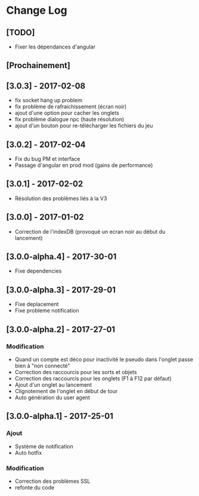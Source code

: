 # Change Log

## [TODO]
- Fixer les dépendances d'angular 

## [Prochainement]

## [3.0.3] - 2017-02-08
- fix socket hang up problem
- fix problème de rafraichissement (écran noir)
- ajout d'une option pour cacher les onglets
- fix problème dialogue npc (haute résolution)
- ajout d'un bouton pour re-télécharger les fichiers du jeu

## [3.0.2] - 2017-02-04
- Fix du bug PM et interface
- Passage d'angular en prod mod (gains de performance)

## [3.0.1] - 2017-02-02
- Résolution des problèmes liés à la V3

## [3.0.0] - 2017-01-02
- Correction de l'indexDB (provoqué un ecran noir au début du lancement)

## [3.0.0-alpha.4] - 2017-30-01
- Fixe dependencies 

## [3.0.0-alpha.3] - 2017-29-01
- Fixe deplacement
- Fixe probleme notification


## [3.0.0-alpha.2] - 2017-27-01
### Modification
- Quand un compte est déco pour inactivité le pseudo dans l'onglet passe bien à "non connecté"
- Correction des raccourcis pour les sorts et objets
- Correction des raccourcis pour les onglets (F1 à F12 par défaut)
- Ajout d'un onglet au lancement
- Clignotement de l'onglet en début de tour
- Auto génération du user agent


## [3.0.0-alpha.1] - 2017-25-01
### Ajout
- Système de notification 
- Auto hotfix 
### Modification
- Correction des problèmes SSL
- refonte du code




